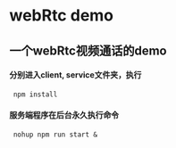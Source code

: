 # webRtc demo

## 一个webRtc视频通话的demo

#### 分别进入client, service文件夹，执行
 ```
  npm install
 ```
#### 服务端程序在后台永久执行命令
```
 nohup npm run start &
```
